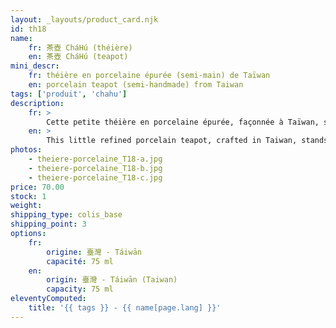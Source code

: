 ```yaml
---
layout: _layouts/product_card.njk
id: th18
name:
    fr: 茶壺 CháHú (théière) 
    en: 茶壺 CháHú (teapot)
mini_descr:
    fr: théière en porcelaine épurée (semi-main) de Taïwan
    en: porcelain teapot (semi-handmade) from Taiwan
tags: ['produit', 'chahu']
description: 
    fr: >
        Cette petite théière en porcelaine épurée, façonnée à Taïwan, séduit par sa simplicité et ses lignes arrondies. Sa surface douce et son toucher agréable en font le choix idéal pour des thés délicats comme le thé vert ou le thé blanc.<!--more--> Pratique et pleine de charme, elle ajoute une touche de sérénité à chaque moment de thé.
    en: >
        This little refined porcelain teapot, crafted in Taiwan, stands out with its simple and rounded design. Its smooth surface and soft touch make it perfect for delicate teas like green or white tea.<!--more--> Both practical and charming, it brings a sense of calm to every tea moment.
photos:
    - theiere-porcelaine_T18-a.jpg
    - theiere-porcelaine_T18-b.jpg
    - theiere-porcelaine_T18-c.jpg
price: 70.00
stock: 1
weight: 
shipping_type: colis_base
shipping_point: 3
options:
    fr:
        origine: 臺灣 - Táiwān
        capacité: 75 ml
    en:
        origin: 臺灣 - Táiwān (Taiwan)
        capacity: 75 ml
eleventyComputed:
    title: '{{ tags }} - {{ name[page.lang] }}'
---
```

